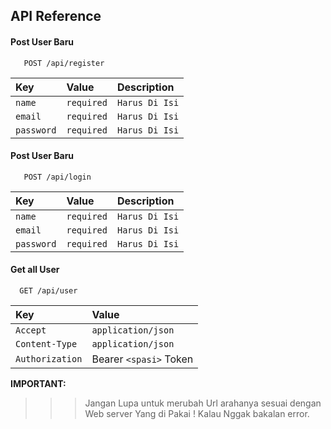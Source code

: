 
## API Reference

#### Post User Baru
```http
   POST /api/register
```
|Key | Value| Description|
|:-------| :------| :---------|
|`name ` | `required`| `Harus Di Isi`|
|`email` | `required`| `Harus Di Isi`|
|`password`|`required`|`Harus Di Isi`|

#### Post User Baru
```http
   POST /api/login
```
|Key | Value| Description|
|:-------| :------| :---------|
|`name ` | `required`| `Harus Di Isi`|
|`email` | `required`| `Harus Di Isi`|
|`password`|`required`|`Harus Di Isi`|

#### Get all User

```http
  GET /api/user
```

| Key       | Value    |               
| :-------- | :------- | 
| `Accept`  | `application/json`
| `Content-Type` |`application/json`
| `Authorization`  | Bearer `<spasi>` Token

**IMPORTANT:**
>>> Jangan Lupa untuk merubah Url arahanya sesuai dengan Web server
Yang di Pakai ! Kalau Nggak bakalan error. 


